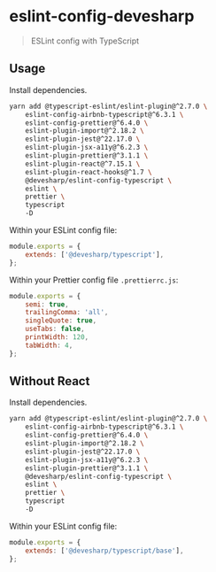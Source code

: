 # eslint-config-devesharp

> ESLint config with TypeScript

## Usage

Install dependencies.

```bash
yarn add @typescript-eslint/eslint-plugin@^2.7.0 \
	eslint-config-airbnb-typescript@^6.3.1 \
	eslint-config-prettier@^6.4.0 \
	eslint-plugin-import@^2.18.2 \
	eslint-plugin-jest@^22.17.0 \
	eslint-plugin-jsx-a11y@^6.2.3 \
	eslint-plugin-prettier@^3.1.1 \
	eslint-plugin-react@^7.15.1 \
	eslint-plugin-react-hooks@^1.7 \
	@devesharp/eslint-config-typescript \
	eslint \
	prettier \
	typescript
	-D
```

Within your ESLint config file:

```js
module.exports = {
    extends: ['@devesharp/typescript'],
};
```

Within your Prettier config file `.prettierrc.js`:

```js
module.exports = {
    semi: true,
    trailingComma: 'all',
    singleQuote: true,
    useTabs: false,
    printWidth: 120,
    tabWidth: 4,
};
```

## Without React

Install dependencies.

```bash
yarn add @typescript-eslint/eslint-plugin@^2.7.0 \
	eslint-config-airbnb-typescript@^6.3.1 \
	eslint-config-prettier@^6.4.0 \
	eslint-plugin-import@^2.18.2 \
	eslint-plugin-jest@^22.17.0 \
	eslint-plugin-jsx-a11y@^6.2.3 \
	eslint-plugin-prettier@^3.1.1 \
	@devesharp/eslint-config-typescript \
	eslint \
	prettier \
	typescript
	-D
```

Within your ESLint config file:

```js
module.exports = {
    extends: ['@devesharp/typescript/base'],
};
```
